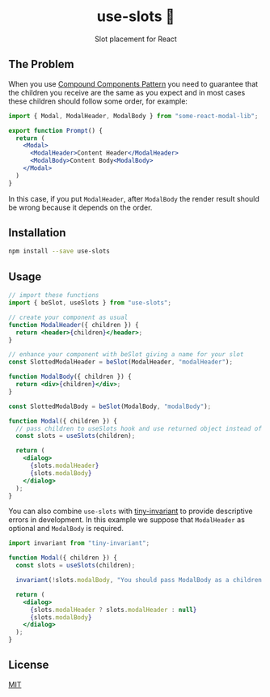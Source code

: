 <div align="center">
  <h1>use-slots 🧩</h1>
  <p>Slot placement for React</p>
</div>

## The Problem

When you use [Compound Components Pattern](https://kentcdodds.com/blog/compound-components-with-react-hooks) you need to guarantee that the children you receive are the same as you expect and in most cases these children should follow some order, for example:

```jsx
import { Modal, ModalHeader, ModalBody } from "some-react-modal-lib";

export function Prompt() {
  return (
    <Modal>
      <ModalHeader>Content Header</ModalHeader>
      <ModalBody>Content Body<ModalBody>
    </Modal>
  )
}
```

In this case, if you put `ModalHeader`, after `ModalBody` the render result should be wrong because it depends on the order.

## Installation

```bash
npm install --save use-slots
```

## Usage

```jsx
// import these functions
import { beSlot, useSlots } from "use-slots";

// create your component as usual
function ModalHeader({ children }) {
  return <header>{children}</header>;
}

// enhance your component with beSlot giving a name for your slot
const SlottedModalHeader = beSlot(ModalHeader, "modalHeader");

function ModalBody({ children }) {
  return <div>{children}</div>;
}

const SlottedModalBody = beSlot(ModalBody, "modalBody");

function Modal({ children }) {
  // pass children to useSlots hook and use returned object instead of children
  const slots = useSlots(children);

  return (
    <dialog>
      {slots.modalHeader}
      {slots.modalBody}
    </dialog>
  );
}
```

You can also combine `use-slots` with [tiny-invariant](https://github.com/alexreardon/tiny-invariant) to provide descriptive errors in development. In this example we suppose that `ModalHeader` as optional and `ModalBody` is required.

```jsx
import invariant from "tiny-invariant";

function Modal({ children }) {
  const slots = useSlots(children);

  invariant(!slots.modalBody, "You should pass ModalBody as a children.");

  return (
    <dialog>
      {slots.modalHeader ? slots.modalHeader : null}
      {slots.modalBody}
    </dialog>
  );
}
```

## License

[MIT](./LICENSE)
